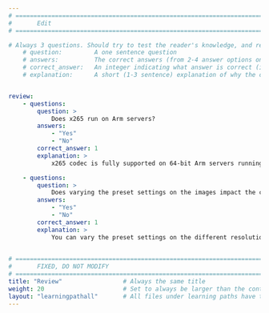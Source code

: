 ```yaml
---
# ================================================================================
#       Edit
# ================================================================================

# Always 3 questions. Should try to test the reader's knowledge, and reinforce the key points you want them to remember.
    # question:         A one sentence question
    # answers:          The correct answers (from 2-4 answer options only). Should be surrounded by quotes.
    # correct_answer:   An integer indicating what answer is correct (index starts from 0)
    # explanation:      A short (1-3 sentence) explanation of why the correct answer is correct. Can add aditional context if desired


review:
    - questions:
        question: >
            Does x265 run on Arm servers?
        answers:
            - "Yes"
            - "No"
        correct_answer: 1                     
        explanation: >
            x265 codec is fully supported on 64-bit Arm servers running Linux.

    - questions:
        question: >
            Does varying the preset settings on the images impact the codec performance?
        answers:
            - "Yes"
            - "No"
        correct_answer: 1                   
        explanation: >
            You can vary the preset settings on the different resolution images and measure the impact on performance.
               

# ================================================================================
#       FIXED, DO NOT MODIFY
# ================================================================================
title: "Review"                 # Always the same title
weight: 20                      # Set to always be larger than the content in this path
layout: "learningpathall"       # All files under learning paths have this same wrapper
---
```

